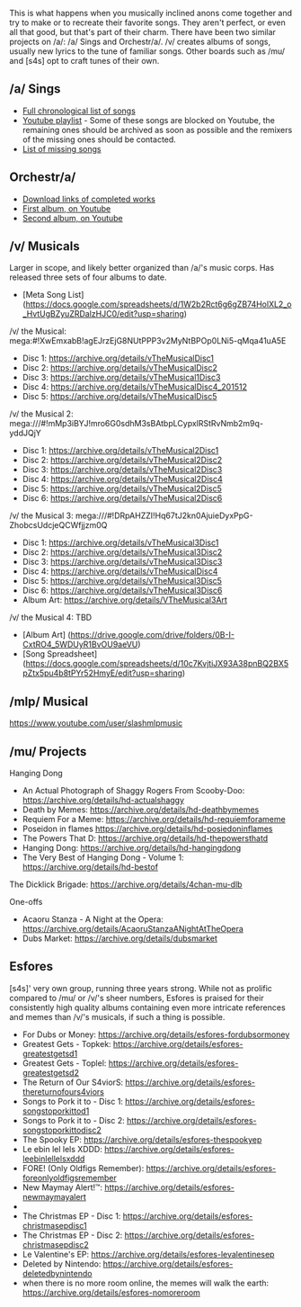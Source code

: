 This is what happens when you musically inclined anons come together and try to make or to recreate their favorite songs. They aren't perfect, or even all that good, but that's part of their charm. There have been two similar projects on /a/: /a/ Sings and Orchestr/a/. /v/ creates albums of songs, usually new lyrics to the tune of familiar songs. Other boards such as /mu/ and [s4s] opt to craft tunes of their own.

## /a/ Sings
* [Full chronological list of songs](https://docs.google.com/spreadsheets/d/18vFWtuh7gmwo5IwTg0wRBn1KIsfidsf9eCXGZcymbFU/edit#gid=0)
* [Youtube playlist](https://www.youtube.com/playlist?list=PLcBuIbmUXy1gF9seaYxkK116oNApr0VtA) - Some of these songs are blocked on Youtube, the remaining ones should be archived as soon as possible and the remixers of the missing ones should be contacted.
* [List of missing songs](http://pastebin.com/tqGWLRCY)

## Orchestr/a/
* [Download links of completed works](https://docs.google.com/document/d/1AzfIJRW8pSl4odYQ_X14oNqgG9qvrrn7M4Q6EsdL4Lg/edit)
* [First album, on Youtube](https://www.youtube.com/watch?v=Dq6yF7Kh4DY)
* [Second album, on Youtube](https://www.youtube.com/watch?v=ynux46-MhSY)

## /v/ Musicals
Larger in scope, and likely better organized than /a/'s music corps. Has released three sets of four albums to date.
* [Meta Song List] (https://docs.google.com/spreadsheets/d/1W2b2Rct6g6gZB74HolXL2_o_HvtUgBZyuZRDalzHJC0/edit?usp=sharing)

/v/ the Musical: mega:#!XwEmxabB!agEJrzEjG8NUtPPP3v2MyNtBPOp0LNi5-qMqa41uA5E
* Disc 1: https://archive.org/details/vTheMusicalDisc1
* Disc 2: https://archive.org/details/vTheMusicalDisc2
* Disc 3: https://archive.org/details/vTheMusical1Disc3
* Disc 4: https://archive.org/details/vTheMusicalDisc4_201512
* Disc 5: https://archive.org/details/vTheMusicalDisc5

/v/ the Musical 2: mega:///#!mMp3iBYJ!mro6G0sdhM3sBAtbpLCypxlRStRvNmb2m9q-yddJQjY
* Disc 1: https://archive.org/details/vTheMusical2Disc1
* Disc 2: https://archive.org/details/vTheMusical2Disc2
* Disc 3: https://archive.org/details/vTheMusical2Disc3
* Disc 4: https://archive.org/details/vTheMusical2Disc4
* Disc 5: https://archive.org/details/vTheMusical2Disc5
* Disc 6: https://archive.org/details/vTheMusical2Disc6

/v/ the Musical 3: mega:///#!DRpAHZZI!Hq67tJ2kn0AjuieDyxPpG-ZhobcsUdcjeQCWfjjzm0Q
* Disc 1: https://archive.org/details/vTheMusical3Disc1
* Disc 2: https://archive.org/details/vTheMusical3Disc2
* Disc 3: https://archive.org/details/vTheMusical3Disc3
* Disc 4: https://archive.org/details/vTheMusicalDisc4
* Disc 5: https://archive.org/details/vTheMusical3Disc5
* Disc 6: https://archive.org/details/vTheMusical3Disc6
* Album Art: https://archive.org/details/VTheMusical3Art

/v/ the Musical 4: TBD
* [Album Art] (https://drive.google.com/drive/folders/0B-I-CxtRO4_5WDUyR1BvOU9aeVU)
* [Song Spreadsheet] (https://docs.google.com/spreadsheets/d/10c7KvjtiJX93A38pnBQ2BX5pZtx5pu4b8tPYr52HmyE/edit?usp=sharing)


## /mlp/ Musical
https://www.youtube.com/user/slashmlpmusic

## /mu/ Projects

Hanging Dong
* An Actual Photograph of Shaggy Rogers From Scooby-Doo: https://archive.org/details/hd-actualshaggy
* Death by Memes: https://archive.org/details/hd-deathbymemes
* Requiem For a Meme: https://archive.org/details/hd-requiemforameme
* Poseidon in flames https://archive.org/details/hd-posiedoninflames
* The Powers That D: https://archive.org/details/hd-thepowersthatd
* Hanging Dong: https://archive.org/details/hd-hangingdong
* The Very Best of Hanging Dong - Volume 1: https://archive.org/details/hd-bestof

The Dicklick Brigade: https://archive.org/details/4chan-mu-dlb

One-offs
* Acaoru Stanza - A Night at the Opera: https://archive.org/details/AcaoruStanzaANightAtTheOpera
* Dubs Market: https://archive.org/details/dubsmarket

## Esfores
[s4s]' very own group, running three years strong. While not as prolific compared to /mu/ or /v/'s sheer numbers, Esfores is praised for their consistently high quality albums containing even more intricate references and memes than /v/'s musicals, if such a thing is possible.

* For Dubs or Money: https://archive.org/details/esfores-fordubsormoney
* Greatest Gets - Topkek: https://archive.org/details/esfores-greatestgetsd1
* Greatest Gets - Toplel: https://archive.org/details/esfores-greatestgetsd2
* The Return of Our S4viorS: https://archive.org/details/esfores-thereturnofours4viors
* Songs to Pork it to - Disc 1: https://archive.org/details/esfores-songstoporkittod1
* Songs to Pork it to - Disc 2: https://archive.org/details/esfores-songstoporkittodisc2
* The Spooky EP: https://archive.org/details/esfores-thespookyep
* Le ebin lel lels XDDD: https://archive.org/details/esfores-leebinlellelsxddd
* FORE! (Only Oldfigs Remember): https://archive.org/details/esfores-foreonlyoldfigsremember
* New Maymay Alert!™: https://archive.org/details/esfores-newmaymayalert
* [untitled tbh]: https://archive.org/details/esfores-untitledtbh
* The Christmas EP - Disc 1: https://archive.org/details/esfores-christmasepdisc1
* The Christmas EP - Disc 2: https://archive.org/details/esfores-christmasepdisc2
* Le Valentine's EP: https://archive.org/details/esfores-levalentinesep
* Deleted by Nintendo: https://archive.org/details/esfores-deletedbynintendo
* when there is no more room online, the memes will walk the earth: https://archive.org/details/esfores-nomoreroom